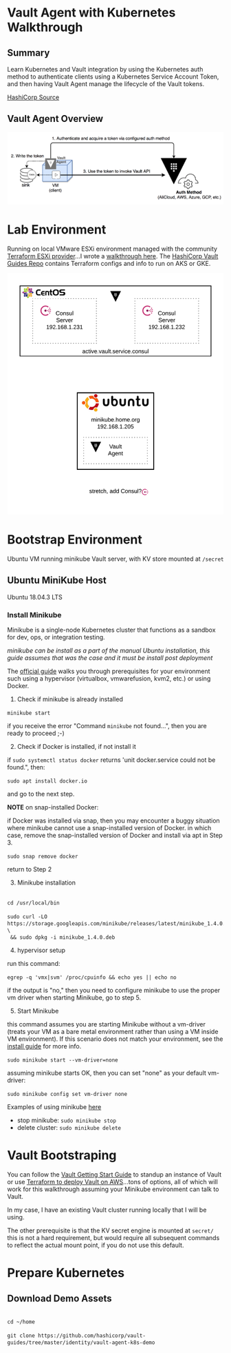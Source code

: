 # Vault Agent with Kubernetes Walkthrough

## Summary

Learn Kubernetes and Vault integration by using the Kubernetes auth method to authenticate clients using a Kubernetes Service Account Token, and then having Vault Agent manage the lifecycle of the Vault tokens.

[HashiCorp Source](https://learn.hashicorp.com/vault/identity-access-management/vault-agent-k8s)

## Vault Agent Overview

![diagram](/use-cases/vault-agent-kubernetes/images/overview-vault-agent.png)

# Lab Environment

Running on local VMware ESXi environment managed with the community [Terraform ESXi provider](https://github.com/josenk/terraform-provider-esxi)...I wrote a [walkthrough here](https://github.com/raygj/terraform-content/blob/master/esxi/terraform%20esxi%20provider%20walkthrough.md). The [HashiCorp Vault Guides Repo](https://github.com/hashicorp/vault-guides/tree/master/identity/vault-agent-k8s-demo) contains Terraform configs and info to run on AKS or GKE.

![diagram](/use-cases/vault-agent-kubernetes/images/vault-agent-k8s-lab.png)

# Bootstrap Environment

Ubuntu VM running minikube
Vault server, with KV store mounted at `/secret`


## Ubuntu MiniKube Host

Ubuntu 18.04.3 LTS

### Install Minikube

Minikube is a single-node Kubernetes cluster that functions as a sandbox for dev, ops, or integration testing.

_minikube can be install as a part of the manual Ubuntu installation, this guide assumes that was the case and it must be install post deployment_

The [official guide](https://kubernetes.io/docs/tasks/tools/install-minikube/) walks you through prerequisites for your environment such using a hypervisor (virtualbox, vmwarefusion, kvm2, etc.) or using Docker.

1. Check if minikube is already installed

`minikube start`

if you receive the error "Command `minikube` not found...", then you are ready to proceed ;-)

2. Check if Docker is installed, if not install it

if `sudo systemctl status docker` returns 'unit docker.service could not be found.", then:

`sudo apt install docker.io`

and go to the next step.

**NOTE** on snap-installed Docker:

if Docker was installed via snap, then you may encounter a buggy situation where minikube cannot use a snap-installed version of Docker. in which case, remove the snap-installed version of Docker and install via apt in Step 3.

`sudo snap remove docker`

return to Step 2

3. Minikube installation

```

cd /usr/local/bin

sudo curl -LO https://storage.googleapis.com/minikube/releases/latest/minikube_1.4.0.deb \
 && sudo dpkg -i minikube_1.4.0.deb

```

4. hypervisor setup

run this command:

`egrep -q 'vmx|svm' /proc/cpuinfo && echo yes || echo no`

if the output is "no," then you need to configure minikube to use the proper vm driver when starting Minikube, go to step 5.



5. Start Minikube

this command assumes you are starting Minikube without a vm-driver (treats your VM as a bare metal environment rather than using a VM inside VM environment). If this scenario does not match your environment, see the [install guide](https://minikube.sigs.k8s.io/docs/start/linux/) for more info.

`sudo minikube start --vm-driver=none`

assuming minikube starts OK, then you can set "none" as your default vm-driver:

`sudo minikube config set vm-driver none`

Examples of using minikube [here](https://minikube.sigs.k8s.io/docs/examples/)

- stop minikube: `sudo minikube stop`
- delete cluster: `sudo minikube delete`

# Vault Bootstraping

You can follow the [Vault Getting Start Guide](https://learn.hashicorp.com/vault/getting-started/install) to standup an instance of Vault or use [Terraform to deploy Vault on AWS](https://github.com/raygj/vault-content/tree/master/vault-aws-demo-instance)...tons of options, all of which will work for this walkthrough assuming your Minikube environment can talk to Vault.

In my case, I have an existing Vault cluster running locally that I will be using.

The other prerequisite is that the KV secret engine is mounted at `secret/` this is not a hard requirement, but would require all subsequent commands to reflect the actual mount point, if you do not use this default.

# Prepare Kubernetes

## Download Demo Assets

```

cd ~/home

git clone https://github.com/hashicorp/vault-guides/tree/master/identity/vault-agent-k8s-demo

